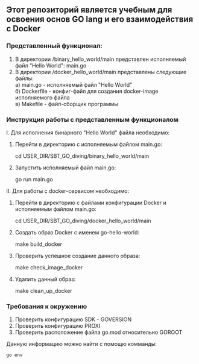 
## Этот репозиторий является учебным для освоения основ GO lang и его взаимодействия с Docker  

### Представленный функционал:
1) В директории /binary_hello_world/main представлен исполняемый файл "Hello World": main.go
2) В директории /docker_hello_world/main представлены следующие файлы:  
a) main.go - исполняемый файл "Hello World"  
б) Dockerfile - конфиг-файл для создания docker-image исполняемого файла  
в) Makefile - файл-сборщик программы  

### Инструкция работы с представленным функционалом
I. Для исполнения бинарного "Hello World" файла необходимо:
1) Перейти в директорию с исполняемым файлом main.go:
  

    cd USER_DIR/SBT_GO_diving/binary_hello_world/main
2) Запустить исполняемый файл main.go:


    go run main.go

II. Для работы с docker-сервисом необходимо:
1) Перейти в директорию с файлами конфигурации Docker и исполняемым файлом main.go:


    cd USER_DIR/SBT_GO_diving/docker_hello_world/main
2) Создать образ Docker с именем go-hello-world:


    make build_docker
3) Проверить успешное создание данного образа:


    make check_image_docker
4) Удалить данный образ:


    make clean_up_docker

### Требования к окружению
1) Проверить конфигурацию SDK - GOVERSION
2) Проверить конфигурацию PROXI
3) Проверить расположение файла go.mod относительно GOROOT

Данную информацию можно найти с помощю комманды:


    go env